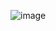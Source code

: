 ![image](https://user-images.githubusercontent.com/79041670/196031625-2f8556b2-2a54-4205-9e13-8f3e4bb433ea.png)
